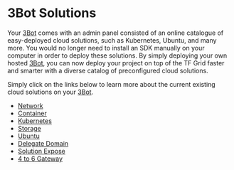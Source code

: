 
# 3Bot Solutions

Your [3Bot](threefold__3bot_def) comes with an admin panel consisted of an online catalogue of easy-deployed cloud solutions, such as Kubernetes, Ubuntu, and many more. You would no longer need to install an SDK manually on your computer in order to deploy these solutions. By simply deploying your own hosted [3Bot](threefold__3bot_def), you can now deploy your project on top of the TF Grid faster and smarter with a diverse catalog of preconfigured cloud solutions.

Simply click on the links below to learn more about the current existing cloud solutions on your [3Bot](threefold__3bot_def).

- [Network](sdk__solution_network.md)
- [Container](sdk__solution_container.md)
- [Kubernetes](sdk__solution_kubernetes.md)
- [Storage](sdk__solution_storage.md)
- [Ubuntu](sdk__solution_ubuntu.md)
- [Delegate Domain](sdk__delegate_domain.md)
- [Solution Expose](sdk__exposed.md)
- [4 to 6 Gateway](sdk__four_to_six_gateway.md)